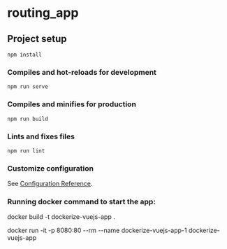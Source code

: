 # routing_app

## Project setup
```
npm install
```

### Compiles and hot-reloads for development
```
npm run serve
```

### Compiles and minifies for production
```
npm run build
```

### Lints and fixes files
```
npm run lint
```

### Customize configuration
See [Configuration Reference](https://cli.vuejs.org/config/).

### Running docker command to start the app:

docker build -t dockerize-vuejs-app . 

docker run -it -p 8080:80 --rm --name dockerize-vuejs-app-1 dockerize-vuejs-app
